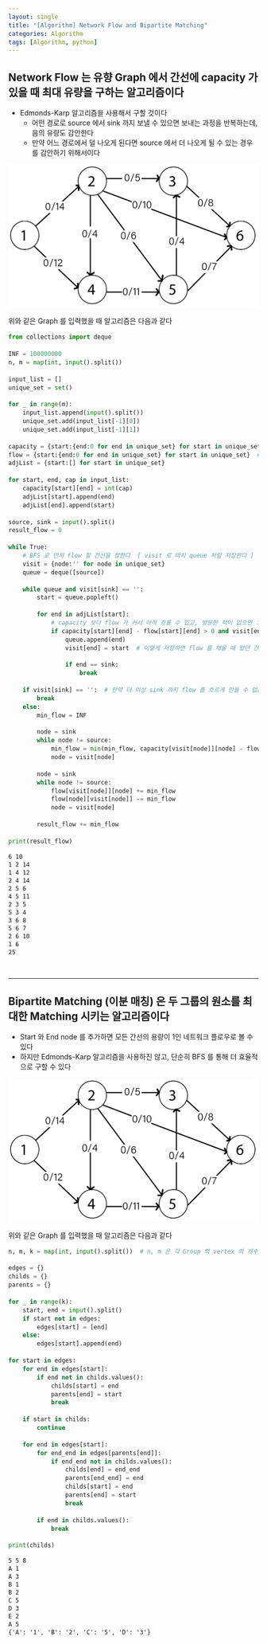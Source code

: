 ```yaml
---
layout: single
title: "[Algorithm] Network Flow and Bipartite Matching"
categories: Algorithm
tags: [Algorithm, python]
---
```



## Network Flow 는 유향 Graph 에서 간선에 capacity 가 있을 때 최대 유량을 구하는 알고리즘이다
- Edmonds-Karp 알고리즘을 사용해서 구할 것이다
  - 어떤 경로로 source 에서 sink 까지 보낼 수 있으면 보내는 과정을 반복하는데, 음의 유량도 감안한다 <br>
  - 만약 어느 경로에서 덜 나오게 된다면 source 에서 더 나오게 될 수 있는 경우를 감안하기 위해서이다 <br>


<img src="/assets/img/Network_Flow.png">  <br>

위와 같은 Graph 를 입력했을 때 알고리즘은 다음과 같다


```python
from collections import deque

INF = 100000000
n, m = map(int, input().split())

input_list = []
unique_set = set()

for _ in range(m):
    input_list.append(input().split())
    unique_set.add(input_list[-1][0])
    unique_set.add(input_list[-1][1])

capacity = {start:{end:0 for end in unique_set} for start in unique_set}  # 어떤 간선의 용량
flow = {start:{end:0 for end in unique_set} for start in unique_set}  # 실제로 간선에 흐르는 양
adjList = {start:[] for start in unique_set}

for start, end, cap in input_list:
    capacity[start][end] = int(cap)
    adjList[start].append(end)
    adjList[end].append(start)

source, sink = input().split()
result_flow = 0

while True:
    # BFS 로 먼저 flow 할 간선을 정한다  [ visit 로 마치 queue 처럼 저장한다 ]
    visit = {node:'' for node in unique_set}
    queue = deque([source])

    while queue and visit[sink] == '':
        start = queue.popleft()

        for end in adjList[start]:
            # capacity 보다 flow 가 커서 아직 흐를 수 있고, 방문한 적이 없으면 그 vertex 로 간선을 정한다
            if capacity[start][end] - flow[start][end] > 0 and visit[end] == '':
                queue.append(end)
                visit[end] = start  # 이렇게 저장하면 flow 를 채울 때 왔던 간선들을 되돌아갈 수 있다

                if end == sink:
                    break

    if visit[sink] == '':  # 만약 더 이상 sink 까지 flow 를 흐르게 만들 수 없는 경우
        break
    else:
        min_flow = INF

        node = sink
        while node != source:
            min_flow = min(min_flow, capacity[visit[node]][node] - flow[visit[node]][node])
            node = visit[node]

        node = sink
        while node != source:
            flow[visit[node]][node] += min_flow
            flow[node][visit[node]] -= min_flow
            node = visit[node]

        result_flow += min_flow

print(result_flow)
```

    6 10
    1 2 14
    1 4 12
    2 4 14
    2 5 6
    4 5 11
    2 3 5
    5 3 4
    3 6 8
    5 6 7
    2 6 10
    1 6
    25
    

<br> <hr>

## Bipartite Matching (이분 매칭) 은 두 그룹의 원소를 최대한 Matching 시키는 알고리즘이다
- Start 와 End node 를 추가하면 모든 간선의 용량이 1인 네트워크 플로우로 볼 수 있다
- 하지만 Edmonds-Karp 알고리즘을 사용하진 않고, 단순히 BFS 를 통해 더 효율적으로 구할 수 있다


<img src="/assets/img/Network_Flow.png">  <br>

위와 같은 Graph 를 입력했을 때 알고리즘은 다음과 같다


```python
n, m, k = map(int, input().split())  # n, m 은 각 Group 의 vertex 의 개수이며, k 는 간선의 개수이다

edges = {}
childs = {}
parents = {}

for _ in range(k):
    start, end = input().split()
    if start not in edges:
        edges[start] = [end]
    else:
        edges[start].append(end)
    
for start in edges:
    for end in edges[start]:
        if end not in childs.values():
            childs[start] = end
            parents[end] = start
            break
    
    if start in childs:
        continue
    
    for end in edges[start]:
        for end_end in edges[parents[end]]:
            if end_end not in childs.values():
                childs[end] = end_end
                parents[end_end] = end
                childs[start] = end
                parents[end] = start
                break
        
        if end in childs.values():
            break

print(childs)
```

    5 5 8
    A 1
    A 3
    B 1
    B 2
    C 5
    D 3
    E 2
    A 5
    {'A': '1', 'B': '2', 'C': '5', 'D': '3'}
    
